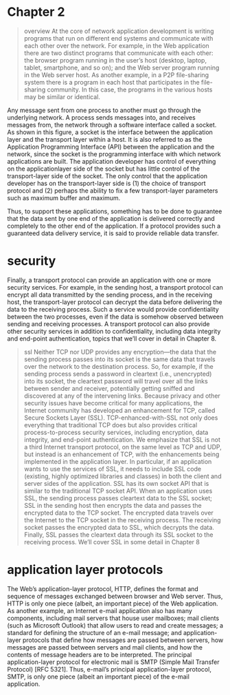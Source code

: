 # Chapter 2

> overview
At the core of network application development is writing programs that run on different end systems
and communicate with each other over the network. For example, in the Web application there are two
distinct programs that communicate with each other: the browser program running in the user’s host
(desktop, laptop, tablet, smartphone, and so on); and the Web server program running in the Web
server host. As another example, in a P2P file-sharing system there is a program in each host that
participates in the file-sharing community. In this case, the programs in the various hosts may be similar
or identical.

Any message sent from one process to another must go
through the underlying network. A process sends messages into, and receives messages from, the
network through a software interface called a socket.
As shown in this figure, a socket is the interface between the application layer and the
transport layer within a host. It is also referred to as the Application Programming Interface (API)
between the application and the network, since the socket is the programming interface with which
network applications are built. The application developer has control of everything on the applicationlayer side of the socket but has little control of the transport-layer side of the socket. The only control
that the application developer has on the transport-layer side is (1) the choice of transport protocol and
(2) perhaps the ability to fix a few transport-layer parameters such as maximum buffer and maximum.

Thus, to support these applications, something has to
be done to guarantee that the data sent by one end of the application is delivered correctly and
completely to the other end of the application. If a protocol provides such a guaranteed data delivery
service, it is said to provide reliable data transfer.

# security 
Finally, a transport protocol can provide an application with one or more security services. For example,
in the sending host, a transport protocol can encrypt all data transmitted by the sending process, and in
the receiving host, the transport-layer protocol can decrypt the data before delivering the data to the
receiving process. Such a service would provide confidentiality between the two processes, even if the
data is somehow observed between sending and receiving processes. A transport protocol can also
provide other security services in addition to confidentiality, including data integrity and end-point
authentication, topics that we’ll cover in detail in Chapter 8.
> ssl
Neither TCP nor UDP provides any encryption—the data that the sending process passes into
its socket is the same data that travels over the network to the destination process. So, for
example, if the sending process sends a password in cleartext (i.e., unencrypted) into its socket,
the cleartext password will travel over all the links between sender and receiver, potentially
getting sniffed and discovered at any of the intervening links. Because privacy and other security
issues have become critical for many applications, the Internet community has developed an
enhancement for TCP, called Secure Sockets Layer (SSL). TCP-enhanced-with-SSL not only
does everything that traditional TCP does but also provides critical process-to-process security
services, including encryption, data integrity, and end-point authentication. We emphasize that
SSL is not a third Internet transport protocol, on the same level as TCP and UDP, but instead is
an enhancement of TCP, with the enhancements being implemented in the application layer. In
particular, if an application wants to use the services of SSL, it needs to include SSL code
(existing, highly optimized libraries and classes) in both the client and server sides of the
application. SSL has its own socket API that is similar to the traditional TCP socket API. When
an application uses SSL, the sending process passes cleartext data to the SSL socket; SSL in
the sending host then encrypts the data and passes the encrypted data to the TCP socket. The
encrypted data travels over the Internet to the TCP socket in the receiving process. The
receiving socket passes the encrypted data to SSL, which decrypts the data. Finally, SSL
passes the cleartext data through its SSL socket to the receiving process. We’ll cover SSL in
some detail in Chapter 8

# application layer protocols
The Web’s application-layer protocol, HTTP,
defines the format and sequence of messages exchanged between browser and Web server. Thus,
HTTP is only one piece (albeit, an important piece) of the Web application. As another example, an
Internet e-mail application also has many components, including mail servers that house user
mailboxes; mail clients (such as Microsoft Outlook) that allow users to read and create messages; a
standard for defining the structure of an e-mail message; and application-layer protocols that define how
messages are passed between servers, how messages are passed between servers and mail clients,
and how the contents of message headers are to be interpreted. The principal application-layer protocol
for electronic mail is SMTP (Simple Mail Transfer Protocol) [RFC 5321]. Thus, e-mail’s principal
application-layer protocol, SMTP, is only one piece (albeit an important piece) of the e-mail application.
